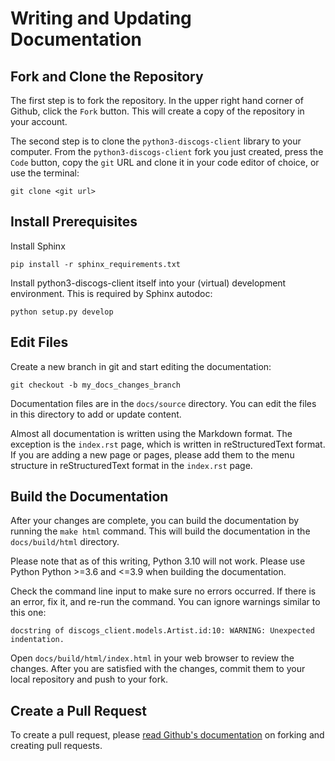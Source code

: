 # Writing and Updating Documentation

## Fork and Clone the Repository

The first step is to fork the repository.  In the upper right hand corner of Github, click the ```Fork``` button.  This will create a copy of the repository in your account.

The second step is to clone the ```python3-discogs-client``` library to your computer.  From the ```python3-discogs-client``` fork you just created, press the ```Code``` button, copy the ```git``` URL and clone it in your code editor of choice, or use the terminal:

```
git clone <git url>
```

## Install Prerequisites

Install Sphinx

```
pip install -r sphinx_requirements.txt
```

Install python3-discogs-client itself into your (virtual) development environment. This is required by Sphinx autodoc:

```
python setup.py develop
```

## Edit Files

Create a new branch in git and start editing the documentation:

```
git checkout -b my_docs_changes_branch
```

Documentation files are in the ```docs/source``` directory. You can edit the files in this directory to add or update content.

Almost all documentation is written using the Markdown format.  The exception is the ```index.rst``` page, which is written in reStructuredText format.  If you are adding a new page or pages, please add them to the menu structure in reStructuredText format in the ```index.rst``` page.

## Build the Documentation

After your changes are complete, you can build the documentation by running the ```make html``` command.  This will build the documentation in the ```docs/build/html``` directory.  

Please note that as of this writing, Python 3.10 will not work.  Please use Python Python >=3.6 and <=3.9 when building the documentation.

Check the command line input to make sure no errors occurred.  If there is an error, fix it, and re-run the command. You can ignore warnings similar to this one:

`docstring of discogs_client.models.Artist.id:10: WARNING: Unexpected indentation.`

Open `docs/build/html/index.html` in your web browser to review the changes.  After you are satisfied with the changes, commit them to your local repository and push to your fork.

## Create a Pull Request

To create a pull request, please [read Github's documentation](https://docs.github.com/en/pull-requests/collaborating-with-pull-requests/proposing-changes-to-your-work-with-pull-requests/creating-a-pull-request) on forking and creating pull requests.